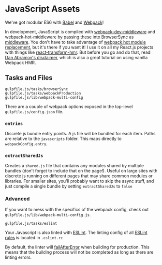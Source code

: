 # JavaScript Assets
We've got modular ES6 with [Babel](http://babeljs.io/) and [Webpack](http://webpack.github.io/)!

In development, JavaScript is compiled with [webpack-dev-middleware](https://github.com/webpack/webpack-dev-middleware) and [webpack-hot-middleware](https://github.com/glenjamin/webpack-hot-middleware) by [passing these into BrowserSync](gulpfile.js/tasks/browserSync.js#L14-L19) as [middleware](https://browsersync.io/docs/options/#option-middleware). You don't have to take advantage of [webpack hot module replacement](https://github.com/webpack/docs/wiki/hot-module-replacement-with-webpack), but it's there if you want it! I use it on all my React.js projects with things like [react-transform-hmr](https://github.com/gaearon/react-transform-hmr). But before you go and do that, read [Dan Abramov's disclaimer](https://medium.com/@dan_abramov/hot-reloading-in-react-1140438583bf#.jhcp6x3rl), which is also a great tutorial on using vanilla Webpack HMR.

## Tasks and Files
```
gulpfile.js/tasks/browserSync
gulpfile.js/tasks/webpackProduction
gulpfile.js/lib/webpack-multi-config
```

There are a couple of webpack options exposed in the top-level `gulpfile.js/config.json` file.

### `entries`
Discrete js bundle entry points. A js file will be bundled for each item. Paths are relative to the `javascripts` folder. This maps directly to `webpackConfig.entry`.

### `extractSharedJs`
Creates a `shared.js` file that contains any modules shared by multiple bundles (don't forget to include that on the page!). Useful on large sites with discrete js running on different pages that may share common modules or libraries. For smaller sites, you'll probably want to skip the async stuff, and just compile a single bundle by setting `extractSharedJs` to `false`

### Advanced
If you want to mess with the specifics of the webpack config, check out `gulpfile.js/lib/webpack-multi-config.js`.

```
gulpfile.js/tasks/eslint
```
Your Javascript is also linted with [ESLint](https://github.com/eslint/eslint). The linting config of all [ESLint rules](http://eslint.org/docs/rules/) is located in `.eslint.rc`

By default, the linter will [failAfterError](https://github.com/adametry/gulp-eslint#eslintfailaftererror) when building for production. This means that the building process will not be completed as long as there are linting errors.
